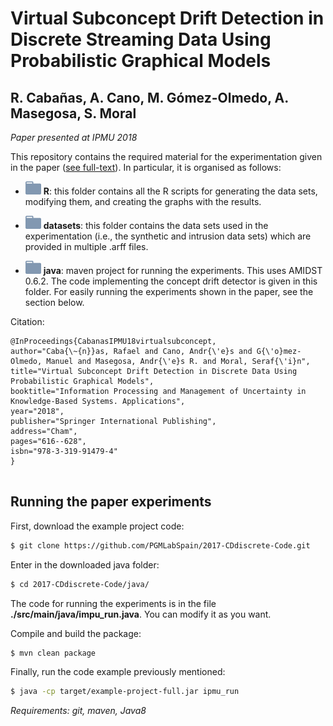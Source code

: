 

# Virtual Subconcept Drift Detection in Discrete Streaming Data Using Probabilistic Graphical Models

## R. Cabañas, A. Cano, M. Gómez-Olmedo,  A. Masegosa, S. Moral

*Paper presented at IPMU 2018*


This repository contains the required material for the experimentation given in the paper ([see full-text](https://link.springer.com/chapter/10.1007/978-3-319-91479-4_51)).  In particular, it is organised as follows:

 - ![](https://raw.githubusercontent.com/rcabanasdepaz/files/master/img/gitfolder_small.png) **R**: this folder contains all the R scripts for generating the data sets, modifying them, and creating the graphs with the results.


 - ![](https://raw.githubusercontent.com/rcabanasdepaz/files/master/img/gitfolder_small.png) **datasets**:  this folder contains the data sets used in the experimentation (i.e., the synthetic and intrusion data sets) which are provided in multiple .arff files. 
 - ![](https://raw.githubusercontent.com/rcabanasdepaz/files/master/img/gitfolder_small.png) **java**: maven project for running the experiments. This uses AMIDST 0.6.2. The code implementing the concept drift detector is given in this folder. For easily running the experiments shown in the paper, see the section below.
 
 Citation:
 
 ```
@InProceedings{CabanasIPMU18virtualsubconcept,
author="Caba{\~{n}}as, Rafael and Cano, Andr{\'e}s and G{\'o}mez-Olmedo, Manuel and Masegosa, Andr{\'e}s R. and Moral, Seraf{\'i}n",
title="Virtual Subconcept Drift Detection in Discrete Data Using Probabilistic Graphical Models",
booktitle="Information Processing and Management of Uncertainty in Knowledge-Based Systems. Applications",
year="2018",
publisher="Springer International Publishing",
address="Cham",
pages="616--628",
isbn="978-3-319-91479-4"
}


```
 
 ## Running the paper experiments
 
 
First, download the example project code:

```bash
$ git clone https://github.com/PGMLabSpain/2017-CDdiscrete-Code.git
```

Enter in the downloaded java folder:

```bash
$ cd 2017-CDdiscrete-Code/java/
```

The code for running the experiments is in the file **./src/main/java/impu_run.java**. You can modify it as you want.

Compile and build the package:

```bash
$ mvn clean package
```

Finally, run the code example previously mentioned:

```bash
$ java -cp target/example-project-full.jar ipmu_run

```


*Requirements: git, maven, Java8*



 
